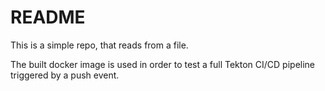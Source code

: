 # README

This is a simple repo, that reads from a file.

The built docker image is used in order to test a full Tekton CI/CD
pipeline triggered by a push event.